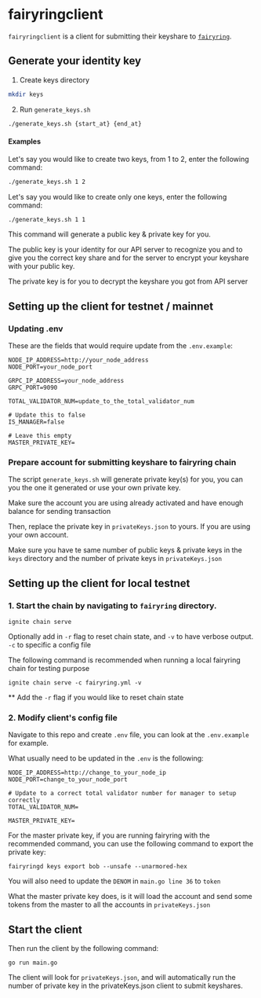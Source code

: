# fairyringclient

`fairyringclient` is a client for submitting their keyshare to [`fairyring`](https://github.com/FairBlock/fairyring).

## Generate your identity key

1. Create keys directory

```bash
mkdir keys
```

2. Run `generate_keys.sh`

```bash
./generate_keys.sh {start_at} {end_at}
```

#### Examples

Let's say you would like to create two keys, from 1 to 2, enter the following command:

```bash
./generate_keys.sh 1 2
```

Let's say you would like to create only one keys, enter the following command:

```bash
./generate_keys.sh 1 1
```

This command will generate a public key & private key for you.

The public key is your identity for our API server to recognize you and to give you the correct key share and for the server to encrypt your keyshare with your public key.

The private key is for you to decrypt the keyshare you got from API server

## Setting up the client for testnet / mainnet

### Updating .env

These are the fields that would require update from the `.env.example`:

```
NODE_IP_ADDRESS=http://your_node_address
NODE_PORT=your_node_port

GRPC_IP_ADDRESS=your_node_address
GRPC_PORT=9090

TOTAL_VALIDATOR_NUM=update_to_the_total_validator_num

# Update this to false
IS_MANAGER=false

# Leave this empty
MASTER_PRIVATE_KEY=
```

### Prepare account for submitting keyshare to fairyring chain

The script `generate_keys.sh` will generate private key(s) for you, you can you the one it generated or use your own private key.

Make sure the account you are using already activated and have enough balance for sending transaction

Then, replace the private key in `privateKeys.json` to yours. If you are using your own account.

Make sure you have te same number of public keys & private keys in the `keys` directory and the number of private keys in `privateKeys.json`

## Setting up the client for local testnet

### 1. Start the chain by navigating to `fairyring` directory.

```
ignite chain serve
```

Optionally add in `-r` flag to reset chain state, and `-v` to have verbose output. `-c` to specific a config file

The following command is recommended  when running a local fairyring chain for testing purpose

```
ignite chain serve -c fairyring.yml -v
```
** Add the `-r` flag if you would like to reset chain state

### 2. Modify client's config file

Navigate to this repo and create `.env` file, you can look at the `.env.example` for example.

What usually need to be updated in the `.env` is the following:

```
NODE_IP_ADDRESS=http://change_to_your_node_ip
NODE_PORT=change_to_your_node_port

# Update to a correct total validator number for manager to setup correctly
TOTAL_VALIDATOR_NUM=

MASTER_PRIVATE_KEY=
```

For the master private key, if you are running fairyring with the recommended command, you can use the following command to export the private key:

`fairyringd keys export bob --unsafe --unarmored-hex`

You will also need to update the `DENOM` in `main.go line 36` to `token`

What the master private key does, is it will load the account and send some tokens from the master to all the accounts in `privateKeys.json`

## Start the client

Then run the client by the following command:

```
go run main.go
```

The client will look for `privateKeys.json`, and will automatically run the number of private key in the privateKeys.json client to submit keyshares.
